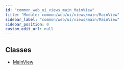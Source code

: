 ```yaml
---
id: "common_web_ui_views_main_MainView"
title: "Module: common/web/ui/views/main/MainView"
sidebar_label: "common/web/ui/views/main/MainView"
sidebar_position: 0
custom_edit_url: null
---
```


## Classes

- [MainView](../classes/common_web_ui_views_main_MainView.MainView.md)
